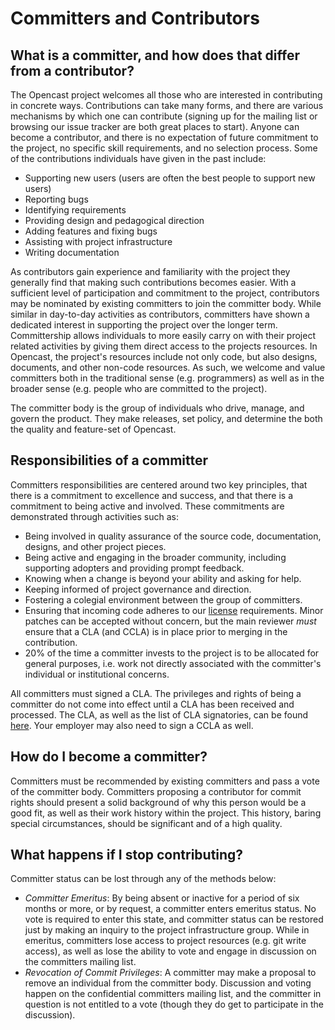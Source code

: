 Committers and Contributors
===========================

What is a committer, and how does that differ from a contributor?
-----------------------------------------------------------------
The Opencast project welcomes all those who are interested in contributing in concrete ways. Contributions can take 
many forms, and there are various mechanisms by which one can contribute (signing up for the mailing list or 
browsing our issue tracker are both great places to start). Anyone can become a contributor, and there is no 
expectation of future commitment to the project, no specific skill requirements, and no selection process. Some of the
contributions individuals have given in the past include:

 - Supporting new users (users are often the best people to support new users)
 - Reporting bugs
 - Identifying requirements
 - Providing design and pedagogical direction
 - Adding features and fixing bugs
 - Assisting with project infrastructure
 - Writing documentation

As contributors gain experience and familiarity with the project they generally find that making such contributions 
becomes easier. With a sufficient level of participation and commitment to the project, contributors may be nominated
by existing committers to join the committer body.  While similar in day-to-day activities as contributors, committers
have shown a dedicated interest in supporting the project over the longer term. Committership allows individuals to
more easily carry on with their project related activities by giving them direct access to the projects resources. In
Opencast, the project's resources include not only code, but also designs, documents, and other non-code resources.  As
such, we welcome and value committers both in the traditional sense (e.g. programmers) as well as in the broader sense
(e.g. people who are committed to the project).

The committer body is the group of individuals who drive, manage, and govern the product.  They make releases, set
policy, and determine the both the quality and feature-set of Opencast.

Responsibilities of a committer
-------------------------------

Committers responsibilities are centered around two key principles, that there is a commitment to excellence and
success, and that there is a commitment to being active and involved.  These commitments are demonstrated through
activities such as:

 - Being involved in quality assurance of the source code, documentation, designs, and other project pieces.
 - Being active and engaging in the broader community, including supporting adopters and providing prompt feedback.
 - Knowing when a change is beyond your ability and asking for help.
 - Keeping informed of project governance and direction.
 - Fostering a colegial environment between the group of committers.
 - Ensuring that incoming code adheres to our [license](license.md) requirements.  Minor patches can be accepted 
   without concern, but the main reviewer *must* ensure that a CLA (and CCLA) is in place prior to merging in the 
   contribution.
 - 20% of the time a committer invests to the project is to be allocated for general purposes, i.e. work not directly
   associated with the committer's individual or institutional concerns.

All committers must signed a CLA.  The privileges and rights of being a committer do not come into effect until a CLA
has been received and processed.  The CLA, as well as the list of CLA signatories, can be found
[here](http://licensing.apereo.org/).  Your employer may also need to sign a CCLA as well.

How do I become a committer?
----------------------------

Committers must be recommended by existing committers and pass a vote of the committer body.  Committers proposing a
contributor for commit rights should present a solid background of why this person would be a good fit, as well as
their work history within the project.  This history, baring special circumstances, should be significant and of a high
quality.

What happens if I stop contributing?
------------------------------------

Committer status can be lost through any of the methods below:

 - *Committer Emeritus*:  By being absent or inactive for a period of six months or more, or by request, a committer
   enters emeritus status.  No vote is required to enter this state, and committer status can be restored just by 
   making an inquiry to the project infrastructure group.  While in emeritus, committers lose access to project 
   resources (e.g. git write access), as well as lose the ability to vote and engage in discussion on the committers
   mailing list.
 - *Revocation of Commit Privileges*:  A committer may make a proposal to remove an individual from the committer body.
   Discussion and voting happen on the confidential committers mailing list, and the committer in question is not 
   entitled to a vote (though they do get to participate in the discussion).
